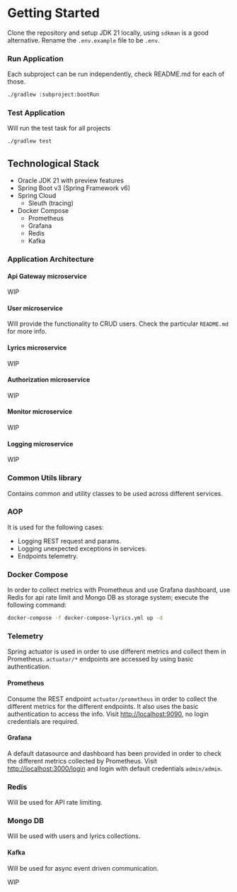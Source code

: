 # Getting Started

Clone the repository and setup JDK 21 locally, using `sdkman` is a good alternative.
Rename the `.env.example` file to be `.env`.

### Run Application

Each subproject can be run independently, check README.md for each of those.

```bash
./gradlew :subproject:bootRun
```

### Test Application

Will run the test task for all projects

```bash
./gradlew test
```

## Technological Stack

* Oracle JDK 21 with preview features
* Spring Boot v3 (Spring Framework v6)
* Spring Cloud
  * Sleuth (tracing)
* Docker Compose
  * Prometheus
  * Grafana
  * Redis
  * Kafka

### Application Architecture

#### Api Gateway microservice

WIP

#### User microservice

Will provide the functionality to CRUD users. Check the particular `README.md` for more info.

#### Lyrics microservice

WIP

#### Authorization microservice

WIP

#### Monitor microservice

WIP

#### Logging microservice

WIP

### Common Utils library

Contains common and utility classes to be used across different services.

### AOP

It is used for the following cases:
* Logging REST request and params.
* Logging unexpected exceptions in services.
* Endpoints telemetry.

### Docker Compose

In order to collect metrics with Prometheus and use Grafana dashboard, use Redis for api rate limit and Mongo DB as storage system; execute the following command:

```bash
docker-compose -f docker-compose-lyrics.yml up -d 
```

### Telemetry

Spring actuator is used in order to use different metrics and collect them in Prometheus.
`actuator/*` endpoints are accessed by using basic authentication.

#### Prometheus

Consume the REST endpoint `actuator/prometheus` in order to collect the different metrics for the different endpoints.
It also uses the basic authentication to access the info.
Visit [http://localhost:9090](http://localhost:9090), no login credentials are required.

#### Grafana

A default datasource and dashboard has been provided in order to check the different metrics collected by Prometheus.
Visit [http://localhost:3000/login](http://localhost:3000/login) and login with default credentials `admin/admin`.

### Redis

Will be used for API rate limiting.

### Mongo DB

Will be used with users and lyrics collections.

#### Kafka

Will be used for async event driven communication.

WIP
